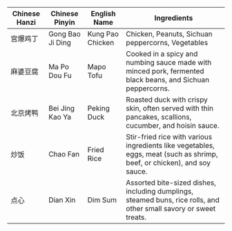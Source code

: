 |Chinese Hanzi|Chinese Pinyin|English Name|Ingredients|
|-|-|-|-|
|宫爆鸡丁|Gong Bao Ji Ding|Kung Pao Chicken|Chicken, Peanuts, Sichuan peppercorns, Vegetables |
|麻婆豆腐 |Ma Po Dou Fu|Mapo Tofu|Cooked in a spicy and numbing sauce made with minced pork, fermented black beans, and Sichuan peppercorns.|
|北京烤鸭|Bei Jing Kao Ya|Peking Duck|Roasted duck with crispy skin, often served with thin pancakes, scallions, cucumber, and hoisin sauce.|
|炒饭|Chao Fan|Fried Rice|Stir-fried rice with various ingredients like vegetables, eggs, meat (such as shrimp, beef, or chicken), and soy sauce.|
|点心|Dian Xin|Dim Sum|Assorted bite-sized dishes, including dumplings, steamed buns, rice rolls, and other small savory or sweet treats.|
